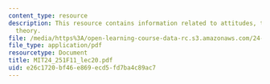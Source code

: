 ```yaml
---
content_type: resource
description: This resource contains information related to attitudes, the implicature
  theory.
file: /media/https%3A/open-learning-course-data-rc.s3.amazonaws.com/24-251-introduction-to-philosophy-of-language-fall-2011/e26c1720bf46e869ecd5fd7ba4c89ac7_MIT24_251F11_lec20.pdf
file_type: application/pdf
resourcetype: Document
title: MIT24_251F11_lec20.pdf
uid: e26c1720-bf46-e869-ecd5-fd7ba4c89ac7
---
```

